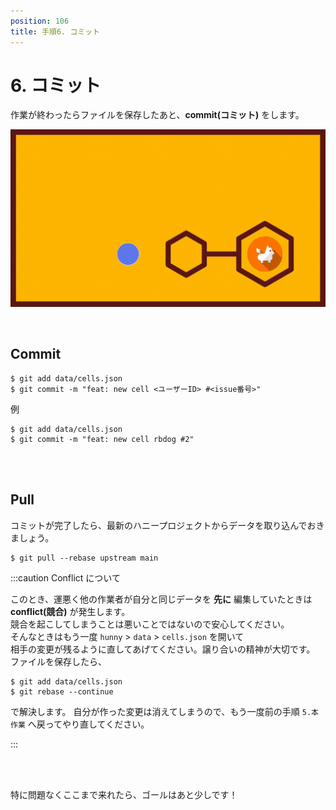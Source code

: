 ```yaml
---
position: 106
title: 手順6. コミット
---
```


# 6. コミット

作業が終わったらファイルを保存したあと、**commit(コミット)** をします。

![gif](/tutorial/eye-commit.gif)

<br />

## Commit

```
$ git add data/cells.json
$ git commit -m "feat: new cell <ユーザーID> #<issue番号>"
```

例

```
$ git add data/cells.json
$ git commit -m "feat: new cell rbdog #2"
```

<br />

<br />

## Pull

コミットが完了したら、最新のハニープロジェクトからデータを取り込んでおきましょう。

```
$ git pull --rebase upstream main
```

:::caution Conflict について

このとき、運悪く他の作業者が自分と同じデータを **先に** 編集していたときは **conflict(競合)** が発生します。  
競合を起こしてしまうことは悪いことではないので安心してください。  
そんなときはもう一度 `hunny` > `data` > `cells.json` を開いて  
相手の変更が残るように直してあげてください。譲り合いの精神が大切です。
ファイルを保存したら、

```
$ git add data/cells.json
$ git rebase --continue
```

で解決します。
自分が作った変更は消えてしまうので、もう一度前の手順 `5.本作業` へ戻ってやり直してください。

:::

<br />

<br />

特に問題なくここまで来れたら、ゴールはあと少しです！
